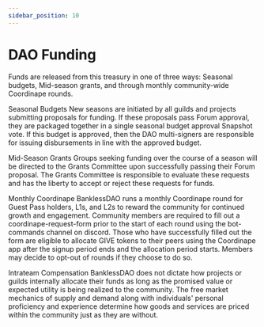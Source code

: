 ```yaml
---
sidebar_position: 10
---
```


# DAO Funding

Funds are released from this treasury in one of three ways: Seasonal budgets, Mid-season grants, and through monthly community-wide Coordinape rounds. 

Seasonal Budgets
New seasons are initiated by all guilds and projects submitting proposals for funding. If these proposals pass Forum approval, they are packaged together in a single seasonal budget approval Snapshot vote. If this budget is approved, then the DAO multi-signers are responsible for issuing disbursements in line with the approved budget.

Mid-Season Grants
Groups seeking funding over the course of a season will be directed to the Grants Committee upon successfully passing their Forum proposal. The Grants Committee is responsible to evaluate these requests and has the liberty to accept or reject these requests for funds. 

Monthly Coordinape
BanklessDAO runs a monthly Coordinape round for Guest Pass holders, L1s, and L2s to reward the community for continued growth and engagement. Community members are required to fill out a coordinape-request-form prior to the start of each round using the bot-commands channel on discord. Those who have successfully filled out the form are eligible to allocate GIVE tokens to their peers using the Coordinape app after the signup period ends and the allocation period starts. Members may decide to opt-out of rounds if they choose to do so.

Intrateam Compensation
BanklessDAO does not dictate how projects or guilds internally allocate their funds as long as the promised value or expected utility is being realized to the community. The free market mechanics of supply and demand along with individuals' personal proficiency and experience determine how goods and services are priced within the community just as they are without. 